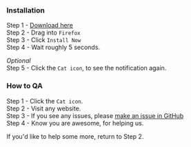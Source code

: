 ### Installation
Step 1 - [Download here](https://github.com/fightforthefuture/TeamFutureForFirefox/raw/master/catsignal.xpi)  
Step 2 - Drag into `Firefox`  
Step 3 - Click `Install Now`  
Step 4 - Wait roughly 5 seconds.  

*Optional*  
Step 5 - Click the `Cat icon`, to see the notification again.  

### How to QA
Step 1 - Click the `Cat icon`.  
Step 2 - Visit any website.  
Step 3 - If you see any issues, please [make an issue in GitHub](https://github.com/fightforthefuture/TeamFutureForFirefox/issues/new)  
Step 4 - Know you are awesome, for helping us.  

If you'd like to help some more, return to Step 2.

